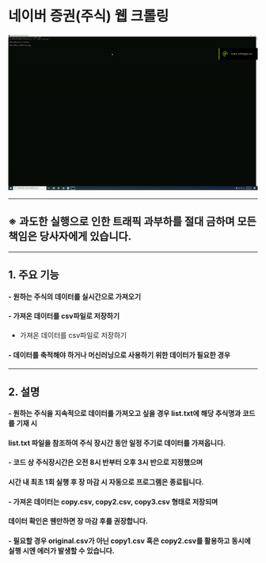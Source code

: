 # 네이버 증권(주식) 웹 크롤링
![web_crol](./web_crol.gif)
***
## ※ 과도한 실행으로 인한 트래픽 과부하를 절대 금하며 모든 책임은 당사자에게 있습니다.
***
## 1. 주요 기능
#### - 원하는 주식의 데이터를 실시간으로 가져오기
#### - 가져온 데이터를 csv파일로 저장하기
- 가져온 데이터를 csv파일로 저장하기
#### - 데이터를 축적해야 하거나 머신러닝으로 사용하기 위한 데이터가 필요한 경우
***
## 2. 설명
#### - 원하는 주식을 지속적으로 데이터를 가져오고 싶을 경우 list.txt에 해당 추식명과 코드를 기재 시
#### list.txt 파일을 참조하여 주식 장시간 동안 일정 주기로 데이터를 가져옵니다.
#### - 코드 상 주식장시간은 오전 8시 반부터 오후 3시 반으로 지정했으며
#### 시간 내 최초 1회 실행 후 장 마감 시 자동으로 프로그램은 종료됩니다.
#### - 가져온 데이터는 copy.csv, copy2.csv, copy3.csv 형태로 저장되며
#### 데이터 확인은 웬만하면 장 마감 후를 권장합니다.
#### - 필요할 경우 original.csv가 아닌 copy1.csv 혹은 copy2.csv를 활용하고 동시에 실행 시엔 에러가 발생할 수 있습니다.
